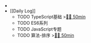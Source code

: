 -
- [[Daily Log]]
	- TODO TypeScript基础 >[🍅🍅 50min](#agenda-pomo://?t=f-1687499325848-1500%2Cf-1687505911692-1500)
	- TODO ES6系列
	- TODO JavaScript专题
	- TODO 算法-排序 >[🍅🍅 50min](#agenda-pomo://?t=f-1687318869485-1500%2Cf-1687321865380-1500)